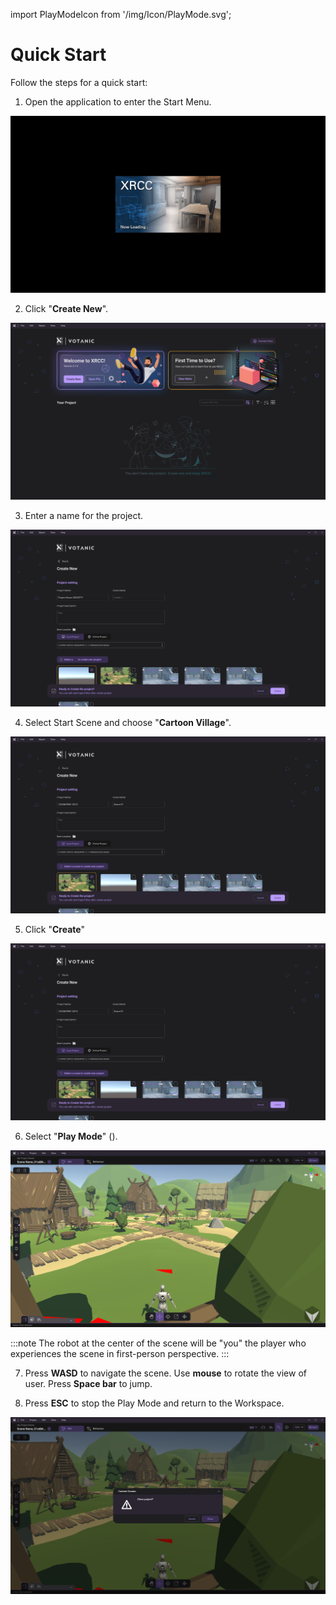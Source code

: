 import PlayModeIcon from '/img/Icon/PlayMode.svg';

# Quick Start

Follow the steps for a quick start:

1.  Open the application to enter the Start Menu.

![](/img/media/media/image3.png)

2.  Click "**Create New**".

![](/img/media/newMedia/QuickStart_Step2.png)

3.  Enter a name for the project.

![](/img/media/newMedia/QuickStart_Step3.png)

4.  Select Start Scene and choose "**Cartoon Village**".

![](/img/media/newMedia/QuickStart_Step4.png)

5. Click "**Create**"

![](/img/media/newMedia/QuickStart_Step5.png)

6.  Select "**Play Mode**" (<PlayModeIcon className="XRCCIcon"/>).

![](/img/media/newMedia/QuickStart_Step6.png)

<!-- <mark>*The robot at the center of the scene will be "you" the player who experiences the scene in first-person perspective.*</mark> -->

:::note
The robot at the center of the scene will be "you" the player who experiences the scene in first-person perspective.
:::

7.  Press **WASD** to navigate the scene. Use **mouse** to rotate the view of user. Press **Space bar** to jump.

8.  Press **ESC** to stop the Play Mode and return to the Workspace.

![](/img/QuickStart/Quit.png)